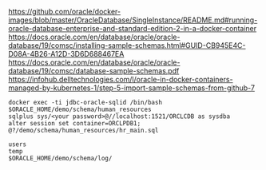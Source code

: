 https://github.com/oracle/docker-images/blob/master/OracleDatabase/SingleInstance/README.md#running-oracle-database-enterprise-and-standard-edition-2-in-a-docker-container
https://docs.oracle.com/en/database/oracle/oracle-database/19/comsc/installing-sample-schemas.html#GUID-CB945E4C-D08A-4B26-A12D-3D6D688467EA
https://docs.oracle.com/en/database/oracle/oracle-database/19/comsc/database-sample-schemas.pdf
https://infohub.delltechnologies.com/l/oracle-in-docker-containers-managed-by-kubernetes-1/step-5-import-sample-schemas-from-github-7

```
docker exec -ti jdbc-oracle-sqlid /bin/bash
$ORACLE_HOME/demo/schema/human_resources
sqlplus sys/<your password>@//localhost:1521/ORCLCDB as sysdba
alter session set container=ORCLPDB1;
@?/demo/schema/human_resources/hr_main.sql

users
temp
$ORACLE_HOME/demo/schema/log/
```